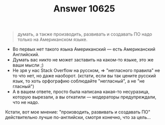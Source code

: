 ﻿---
title: "Answer 10625"
se.owner.user_id: 337540
se.owner.display_name: "Victor VosMottor thanks Monica"
se.owner.link: "https://ru.meta.stackoverflow.com/users/337540/victor-vosmottor-thanks-monica"
se.answer_id: 10625
se.question_id: 10623
se.post_type: answer
se.score: 5
se.is_accepted: False
---
<blockquote>
<p>думать, а также производить, развивать и создавать ПО надо только на Американском языке.</p>
</blockquote>
<ul>
<li>Во первых нет такого языка Американский — есть Американский Английский.</li>
<li>Думать вас никто не может заставить на каком-то языке, это же ваши мысли ;)</li>
<li>Не зря у нас Stack Overflow на русском, =&gt; &quot;негласного правилa&quot; не то что нет, но даже наоборот. (кстати, если вы так цените русский язык, то хоть орфографию соблюдайте &quot;негласный&quot;, а не &quot;не гласный&quot;)</li>
<li>А в вашем ответе, просто была написана какая-то несуразица, которую вырезали, а вы откатили  — модераторы предупреждали, что не надо.</li>
</ul>
<p>Кстати, вот мое мнение: &quot;производить, развивать и создавать ПО&quot; действительно лучше по-английски, смотря конечно, что за цель...</p>
